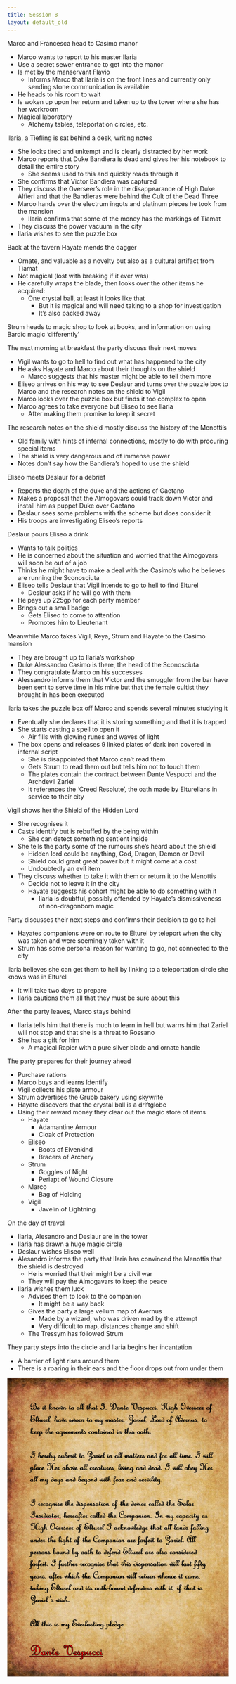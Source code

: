```yaml
---
title: Session 8
layout: default_old
---
```


Marco and Francesca head to Casimo manor
- Marco wants to report to his master Ilaria
- Use a secret sewer entrance to get into the manor
- Is met by the manservant Flavio
	- Informs Marco that Ilaria is on the front lines and currently only sending stone communication is available
- He heads to his room to wait
- Is woken up upon her return and taken up to the tower where she has her workroom
- Magical laboratory
	- Alchemy tables, teleportation circles, etc.

Ilaria, a Tiefling is sat behind a desk, writing notes
- She looks tired and unkempt and is clearly distracted by her work
- Marco reports that Duke Bandiera is dead and gives her his notebook to detail the entire story
	- She seems used to this and quickly reads through it
- She confirms that Victor Bandiera was captured
- They discuss the Overseer’s role in the disappearance of High Duke Alfieri and that the Bandieras were behind the Cult of the Dead Three
- Marco hands over the electrum ingots and platinum pieces he took from the mansion
	- Ilaria confirms that some of the money has the markings of Tiamat
- They discuss the power vacuum in the city
- Ilaria wishes to see the puzzle box

Back at the tavern Hayate mends the dagger
- Ornate, and valuable as a novelty but also as a cultural artifact from Tiamat
- Not magical (lost with breaking if it ever was)
- He carefully wraps the blade, then looks over the other items he acquired:
	- One crystal ball, at least it looks like that
		- But it is magical and will need taking to a shop for investigation
		- It’s also packed away

Strum heads to magic shop to look at books, and information on using Bardic magic ‘differently’

The next morning at breakfast the party discuss their next moves
- Vigil wants to go to hell to find out what has happened to the city
- He asks Hayate and Marco about their thoughts on the shield
	- Marco suggests that his master might be able to tell them more
- Eliseo arrives on his way to see Deslaur and turns over the puzzle box to Marco and the research notes on the shield to Vigil
- Marco looks over the puzzle box but finds it too complex to open
- Marco agrees to take everyone but Eliseo to see Ilaria
	- After making them promise to keep it secret

The research notes on the shield mostly discuss the history of the Menotti’s
- Old family with hints of infernal connections, mostly to do with procuring special items
- The shield is very dangerous and of immense power
- Notes don’t say how the Bandiera’s hoped to use the shield

Eliseo meets Deslaur for a debrief
- Reports the death of the duke and the actions of Gaetano
- Makes a proposal that the Almogovars could track down Victor and install him as puppet Duke over Gaetano
- Deslaur sees some problems with the scheme but does consider it
- His troops are investigating Eliseo’s reports

Deslaur pours Eliseo a drink
- Wants to talk politics
- He is concerned about the situation and worried that the Almogovars will soon be out of a job
- Thinks he might have to make a deal with the Casimo’s who he believes are running the Sconosciuta
- Eliseo tells Deslaur that Vigil intends to go to hell to find Elturel
	- Deslaur asks if he will go with them
- He pays up 225gp for each party member
- Brings out a small badge
	- Gets Eliseo to come to attention
	- Promotes him to Lieutenant

Meanwhile Marco takes Vigil, Reya, Strum and Hayate to the Casimo mansion
- They are brought up to Ilaria’s workshop
- Duke Alessandro Casimo is there, the head of the Sconosciuta
- They congratulate Marco on his successes
- Alessandro informs them that Victor and the smuggler from the bar have been sent to serve time in his mine but that the female cultist they brought in has been executed

Ilaria takes the puzzle box off Marco and spends several minutes studying it
- Eventually she declares that it is storing something and that it is trapped
- She starts casting a spell to open it
	- Air fills with glowing runes and waves of light
- The box opens and releases 9 linked plates of dark iron covered in infernal script
	- She is disappointed that Marco can’t read them
	- Gets Strum to read them out but tells him not to touch them
	- The plates contain the contract between Dante Vespucci and the Archdevil Zariel
	- It references the ‘Creed Resolute’, the oath made by Elturelians in service to their city

Vigil shows her the Shield of the Hidden Lord
- She recognises it
- Casts identify but is rebuffed by the being within
	- She can detect something sentient inside
- She tells the party some of the rumours she’s heard about the shield
	- Hidden lord could be anything, God, Dragon, Demon or Devil
	- Shield could grant great power but it might come at a cost
	- Undoubtedly an evil item
- They discuss whether to take it with them or return it to the Menottis
	- Decide not to leave it in the city
	- Hayate suggests his cohort might be able to do something with it
		- Ilaria is doubtful, possibly offended by Hayate’s dismissiveness of non-dragonborn magic

Party discusses their next steps and confirms their decision to go to hell
- Hayates companions were on route to Elturel by teleport when the city was taken and were seemingly taken with it
- Strum has some personal reason for wanting to go, not connected to the city

Ilaria believes she can get them to hell by linking to a teleportation circle she knows was in Elturel
- It will take two days to prepare
- Ilaria cautions them all that they must be sure about this

After the party leaves, Marco stays behind
- Ilaria tells him that there is much to learn in hell but warns him that Zariel will not stop and that she is a threat to Rossano
- She has a gift for him
	- A magical Rapier with a pure silver blade and ornate handle

The party prepares for their journey ahead
- Purchase rations
- Marco buys and learns Identify
- Vigil collects his plate armour
- Strum advertises the Grubb bakery using skywrite
- Hayate discovers that the crystal ball is a driftglobe
- Using their reward money they clear out the magic store of items
	- Hayate
		- Adamantine Armour
		- Cloak of Protection
	- Eliseo
		- Boots of Elvenkind
		- Bracers of Archery
	- Strum
		- Goggles of Night
		- Periapt of Wound Closure
	- Marco
		- Bag of Holding
	- Vigil
		- Javelin of Lightning

On the day of travel
- Ilaria, Alesandro and Deslaur are in the tower
- Ilaria has drawn a huge magic circle
- Deslaur wishes Eliseo well
- Alesandro informs the party that Ilaria has convinced the Menottis that the shield is destroyed
	- He is worried that their might be a civil war
	- They will pay the Almogavars to keep the peace
- Ilaria wishes them luck
	- Advises them to look to the companion
		- It might be a way back
	- Gives the party a large vellum map of Avernus
		- Made by a wizard, who was driven mad by the attempt
		- Very difficult to map, distances change and shift
	- The Tressym has followed Strum

They party steps into the circle and Ilaria begins her incantation
- A barrier of light rises around them
- There is a roaring in their ears and the floor drops out from under them

![Session 8 - Vespucci Contract](Session8VespucciContract.png)
